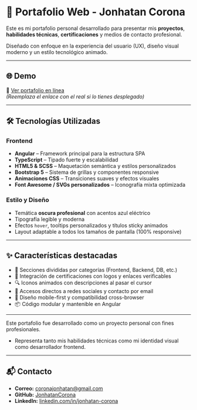 # 💼 Portafolio Web - Jonhatan Corona

Este es mi portafolio personal desarrollado para presentar mis **proyectos**, **habilidades técnicas**, **certificaciones** y medios de contacto profesional.

Diseñado con enfoque en la experiencia del usuario (UX), diseño visual moderno y un estilo tecnológico animado.

---

## 🌐 Demo

🔗 [Ver portafolio en línea](https://portafolio-angular-chi.vercel.app)  
*(Reemplaza el enlace con el real si lo tienes desplegado)*

---

## 🛠️ Tecnologías Utilizadas

### Frontend
- **Angular** – Framework principal para la estructura SPA
- **TypeScript** – Tipado fuerte y escalabilidad
- **HTML5 & SCSS** – Maquetación semántica y estilos personalizados
- **Bootstrap 5** – Sistema de grillas y componentes responsive
- **Animaciones CSS** – Transiciones suaves y efectos visuales
- **Font Awesome / SVGs personalizados** – Iconografía mixta optimizada

### Estilo y Diseño
- Temática **oscura profesional** con acentos azul eléctrico
- Tipografía legible y moderna
- Efectos `hover`, tooltips personalizados y títulos sticky animados
- Layout adaptable a todos los tamaños de pantalla (100% responsive)

---

## ✨ Características destacadas

- 🎨 Secciones divididas por categorías (Frontend, Backend, DB, etc.)
- 🧠 Integración de certificaciones con logos y enlaces verificables
- 🔍 Iconos animados con descripciones al pasar el cursor
- 📧 Accesos directos a redes sociales y contacto por email
- 📱 Diseño mobile-first y compatibilidad cross-browser
- 📦 Código modular y mantenible en Angular

---

Este portafolio fue desarrollado como un proyecto personal con fines profesionales.
- Representa tanto mis habilidades técnicas como mi identidad visual como desarrollador frontend.

---

## 📬 Contacto

- **Correo:** coronajonhatan@gmail.com
- **GitHub:** [JonhatanCorona](https://github.com/JonhatanCorona)
- **LinkedIn:** [linkedin.com/in/jonhatan-corona](https://www.linkedin.com/in/jonhatan-corona/)


